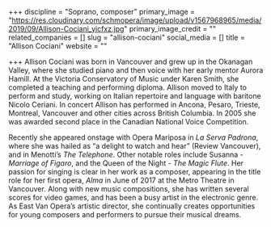 +++
discipline = "Soprano, composer"
primary_image = "https://res.cloudinary.com/schmopera/image/upload/v1567968965/media/2019/09/Allison-Cociani_yicfxz.jpg"
primary_image_credit = ""
related_companies = []
slug = "allison-cociani"
social_media = []
title = "Allison Cociani"
website = ""

+++
Allison Cociani was born in Vancouver and grew up in the Okanagan Valley, where she studied piano and then voice with her early mentor Aurora Hamill. At the Victoria Conservatory of Music under Karen Smith, she completed a teaching and performing diploma. Allison moved to Italy to perform and study, working on Italian repertoire and language with baritone Nicolo Ceriani. In concert Allison has performed in Ancona, Pesaro, Trieste, Montreal, Vancouver and other cities across British Columbia. In 2005 she was awarded second place in the Canadian National Voice Competition. 

Recently she appeared onstage with Opera Mariposa in _La Serva Padrona_, where she was hailed as “a delight to watch and hear” (Review Vancouver), and in Menotti’s _The Telephone_. Other notable roles include Susanna - _Marriage of Figaro_, and the Queen of the Night - _The Magic Flute_. Her passion for singing is clear in her work as a composer, appearing in the title role for her first opera, _Alma_ in June of 2017 at the Metro Theatre in Vancouver. Along with new music compositions, she has written several scores for video games, and has been a busy artist in the electronic genre. As East Van Opera’s artistic director, she continually creates opportunities for young composers and performers to pursue their musical dreams.